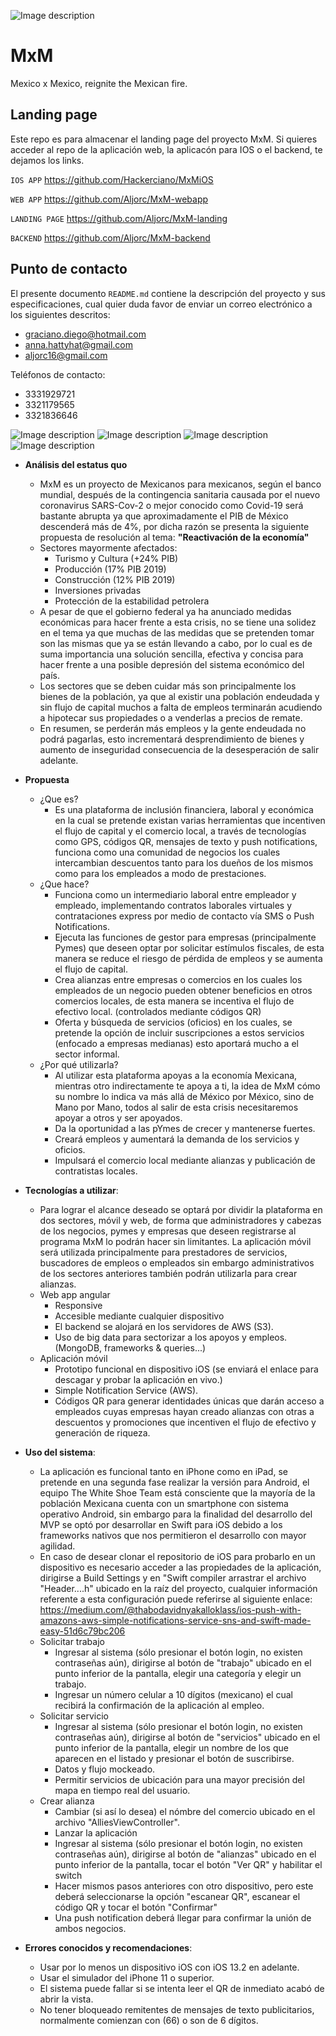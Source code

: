 ![Image description](https://i.imgur.com/MKiHvxh.png)

# MxM
Mexico x Mexico, reignite the Mexican fire.

## Landing page
Este repo es para almacenar el landing page del proyecto MxM.
Si quieres acceder al repo de la aplicación web, la aplicacón para IOS o el backend, te dejamos los links.

`IOS APP` https://github.com/Hackerciano/MxMiOS

`WEB APP` https://github.com/Aljorc/MxM-webapp

`LANDING PAGE` https://github.com/Aljorc/MxM-landing

`BACKEND` https://github.com/Aljorc/MxM-backend


## Punto de contacto 

El presente documento `README.md` contiene la descripción del proyecto y sus especificaciones, cual quier duda favor de enviar un correo electrónico a los siguientes descritos:
* graciano.diego@hotmail.com
* anna.hattyhat@gmail.com
* aljorc16@gmail.com

Teléfonos de contacto:
* 3331929721
* 3321179565
* 3321836646

![Image description](https://i.imgur.com/ten96rN.jpg)
![Image description](https://i.imgur.com/zLMt0vf.jpg)
![Image description](https://i.imgur.com/bJoc7pr.jpg)
![Image description](https://i.imgur.com/6YJ28xy.jpg)

* **Análisis del estatus quo**
  - MxM es un proyecto de Mexicanos para mexicanos, según el banco mundial, después de la contingencia sanitaria causada por el nuevo coronavirus SARS-Cov-2 o mejor conocido como Covid-19 será bastante abrupta ya que aproximadamente el PIB de México descenderá más de 4%, por dicha razón se presenta la siguiente propuesta de resolución al tema: **"Reactivación de la economía"**
  - Sectores mayormente afectados:
    - Turismo y Cultura (+24% PIB)
    - Producción (17% PIB 2019)
    - Construcción (12% PIB 2019)
    - Inversiones privadas
    - Protección de la estabilidad petrolera
  - A pesar de que el gobierno federal ya ha anunciado medidas económicas para hacer frente a esta crisis, no se tiene una solidez en el tema ya que muchas de las medidas que se pretenden tomar son las mismas que ya se están llevando a cabo, por lo cual es de suma importancia una solución sencilla, efectiva y concisa para hacer frente a una posible depresión del sistema económico del país.
  - Los sectores que se deben cuidar más son principalmente los bienes de la población, ya que al existir una población endeudada y sin flujo de capital muchos a falta de empleos terminarán acudiendo a hipotecar sus propiedades o a venderlas a precios de remate.
  - En resumen, se perderán más empleos y la gente endeudada no podrá pagarlas, esto incrementará desprendimiento de bienes y aumento de inseguridad consecuencia de la desesperación de salir adelante.

* **Propuesta**
  - ¿Que es?
    - Es una plataforma de inclusión financiera, laboral y económica en la cual se pretende existan varias herramientas que incentiven el flujo de capital y el comercio local, a través de tecnologías como GPS, códigos QR, mensajes de texto y push notifications, funciona como una comunidad de negocios los cuales intercambian descuentos tanto para los dueños de los mismos como para los empleados a modo de prestaciones.
  - ¿Que hace?
    - Funciona como un intermediario laboral entre empleador y empleado, implementando contratos laborales virtuales y contrataciones express por medio de contacto vía SMS o Push Notifications.
    - Ejecuta las funciones de gestor para empresas (principalmente Pymes) que deseen optar por solicitar estímulos fiscales, de esta manera se reduce el riesgo de pérdida de empleos y se aumenta el flujo de capital.
    - Crea alianzas entre empresas o comercios en los cuales los empleados de un negocio pueden obtener beneficios en otros comercios locales, de esta manera se incentiva el flujo de efectivo local. (controlados mediante códigos QR)
    - Oferta y búsqueda de servicios (oficios) en los cuales, se pretende la opción de incluir suscripciones a estos servicios (enfocado a empresas medianas) esto aportará mucho a el sector informal.
  - ¿Por qué utilizarla?
    -  Al utilizar esta plataforma apoyas a la economía Mexicana, mientras otro indirectamente te apoya a ti, la idea de MxM cómo su nombre lo indica va más allá de México por México, sino de Mano por Mano, todos al salir de esta crisis necesitaremos apoyar a otros y ser apoyados.
    - Da la oportunidad a las pYmes de crecer y mantenerse fuertes.
    - Creará empleos y aumentará la demanda de los servicios y oficios.
    - Impulsará el comercio local mediante alianzas y publicación de contratistas locales.

* **Tecnologías a utilizar**:
  - Para lograr el alcance deseado se optará por dividir la plataforma en dos sectores, móvil y web, de forma que administradores y cabezas de los negocios, pymes y empresas que deseen registrarse al programa MxM lo podrán hacer sin limitantes. La aplicación móvil será utilizada principalmente para prestadores de servicios, buscadores de empleos o empleados sin embargo administrativos de los sectores anteriores también podrán utilizarla para crear alianzas.
  - Web app angular
    - Responsive
    - Accesible mediante cualquier dispositivo
    - El backend se alojará en los servidores de AWS (S3).
    - Uso de big data para sectorizar a los apoyos y empleos. (MongoDB, frameworks & queries...)
  - Aplicación móvil
    - Prototipo funcional en dispositivo iOS (se enviará el enlace para descagar y probar la aplicación en vivo.)
    - Simple Notification Service (AWS).
    - Códigos QR para generar identidades únicas que darán acceso a empleados cuyas empresas hayan creado alianzas con otras a descuentos y promociones que incentiven el flujo de efectivo y generación de riqueza.
    
* **Uso del sistema**:
  - La aplicación es funcional tanto en iPhone como en iPad, se pretende en una segunda fase realizar la versión para Android, el equipo The White Shoe Team está consciente que la mayoría de la población Mexicana cuenta con un smartphone con sistema operativo Android, sin embargo para la finalidad del desarrollo del MVP se optó por desarrollar en Swift para iOS debido a los frameworks nativos que nos permitieron el desarrollo con mayor agilidad.
  - En caso de desear clonar el repositorio de iOS para probarlo en un dispositivo es necesario acceder a las propiedades de la aplicación, dirigirse a Build Settings y en "Swift compiler arrastrar el archivo "Header....h" ubicado en la raíz del proyecto, cualquier información referente a esta configuración puede referirse al siguiente enlace: https://medium.com/@thabodavidnyakalloklass/ios-push-with-amazons-aws-simple-notifications-service-sns-and-swift-made-easy-51d6c79bc206
  - Solicitar trabajo
    - Ingresar al sistema (sólo presionar el botón login, no existen contraseñas aún), dirigirse al botón de "trabajo" ubicado en el punto inferior de la pantalla, elegir una categoría y elegir un trabajo.
    - Ingresar un número celular a 10 dígitos (mexicano) el cual recibirá la confirmación de la aplicación al empleo.
  - Solicitar servicio
    - Ingresar al sistema (sólo presionar el botón login, no existen contraseñas aún), dirigirse al botón de "servicios" ubicado en el punto inferior de la pantalla, elegir un nombre de los que aparecen en el listado y presionar el botón de suscribirse.
    - Datos y flujo mockeado.
    - Permitir servicios de ubicación para una mayor precisión del mapa en tiempo real del usuario.
  - Crear alianza
    - Cambiar (si así lo desea) el nómbre del comercio ubicado en el archivo "AlliesViewController".
    - Lanzar la aplicación
    - Ingresar al sistema (sólo presionar el botón login, no existen contraseñas aún), dirigirse al botón de "alianzas" ubicado en el punto inferior de la pantalla, tocar el botón "Ver QR" y habilitar el switch
    - Hacer mismos pasos anteriores con otro dispositivo, pero este deberá seleccionarse la opción "escanear QR", escanear el código QR y tocar el botón "Confirmar"
    - Una push notification deberá llegar para confirmar la unión de ambos negocios.
    
* **Errores conocidos y recomendaciones**:
  - Usar por lo menos un dispositivo iOS con iOS 13.2 en adelante.
  - Usar el simulador del iPhone 11 o superior.
  - El sistema puede fallar si se intenta leer el QR de inmediato acabó de abrir la vista.
  - No tener bloqueado remitentes de mensajes de texto publicitarios, normalmente comienzan con (66) o son de 6 dígitos.

